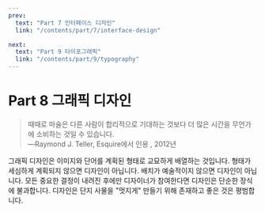 ```yaml
---
prev:
  text: "Part 7 인터페이스 디자인"
  link: "/contents/part/7/interface-design"

next:
  text: "Part 9 타이포그래픽"
  link: "/contents/part/9/typography"
---
```


# Part 8 그래픽 디자인

> 때때로 마술은 다른 사람이 합리적으로 기대하는 것보다 더 많은 시간을 무언가에 소비하는 것일 수 있습니다.<br>—Raymond J. Teller, Esquire에서 인용 , 2012년

그래픽 디자인은 이미지와 단어를 계획된 형태로 교묘하게 배열하는 것입니다. 형태가 세심하게 계획되지 않으면 디자인이 아닙니다. 배치가 예술적이지 않으면 디자인이 아닙니다. 모든 중요한 결정이 내려진 후에만 디자이너가 참여한다면 디자인은 단순한 장식에 불과합니다. 디자인은 단지 사물을 "멋지게" 만들기 위해 존재하고 좋은 것은 평범합니다.
